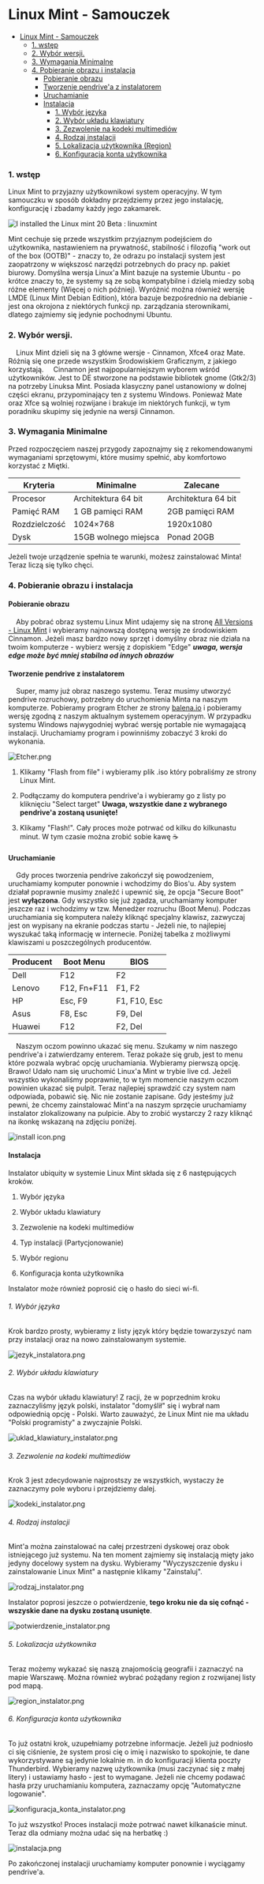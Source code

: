 # Linux Mint - Samouczek

- [Linux Mint - Samouczek](#linux-mint---samouczek)
    + [1. wstęp](#1-wstęp)
    + [2. Wybór wersji.](#2-wybór-wersji)
    + [3. Wymagania Minimalne](#3-wymagania-minimalne)
    + [4. Pobieranie obrazu i instalacja](#4-pobieranie-obrazu-i-instalacja)
      - [Pobieranie obrazu](#pobieranie-obrazu)
      - [Tworzenie pendrive'a z instalatorem](#tworzenie-pendrive-z-instalatorem)
      - [Uruchamianie](#uruchamianie)
      - [Instalacja](#instalacja)
          + [1. Wybór języka](#1-wybór-języka)
          + [2. Wybór układu klawiatury](#2-wybór-układu-klawiatury)
          + [3. Zezwolenie na kodeki multimediów](#3-zezwolenie-na-kodeki-multimediów)
          + [4. Rodzaj instalacji](#4-rodzaj-instalacji)
          + [5. Lokalizacja użytkownika (Region)](#5-lokalizacja-użytkownika)
          + [6. Konfiguracja konta użytkownika](#6-konfiguracja-konta-użytkownika)

### 1. wstęp

Linux Mint to przyjazny użytkownikowi system operacyjny.  W tym samouczku w sposób dokładny przejdziemy przez jego instalację, konfigurację i zbadamy każdy jego zakamarek.

![I installed the Linux mint 20 Beta : linuxmint](https://external-content.duckduckgo.com/iu/?u=https%3A%2F%2Fi.redd.it%2Fnvall9ngdd451.png&f=1&nofb=1)

Mint cechuje się przede wszystkim przyjaznym podejściem do użytkownika, nastawieniem na prywatność, stabilność i filozofią "work out of the box (OOTB)" - znaczy to, że odrazu po instalacji system jest zaopatrzony w większosć narzędzi potrzebnych do pracy np. pakiet biurowy. Domyślna wersja Linux'a Mint bazuje na systemie Ubuntu - po krótce znaczy to, że systemy są ze sobą kompatybilne i dzielą miedzy sobą różne elementy  (Więcej o nich później). Wyróżnić można również wersję LMDE (Linux Mint Debian Edition), która bazuje bezpośrednio na debianie - jest ona okrojona z niektórych funkcji np. zarządzania sterownikami, dlatego zajmiemy się jedynie pochodnymi Ubuntu. 

### 2. Wybór wersji.

    Linux Mint dzieli się na 3 główne wersje - Cinnamon, Xfce4 oraz Mate. Różnią się one przede wszystkim Środowiskiem Graficznym, z jakiego korzystają. 
    Cinnamon jest najpopularniejszym wyborem wśród użytkowników. Jest to DE stworzone na podstawie bibliotek gnome (Gtk2/3) na potrzeby Linuksa Mint. Posiada klasyczny panel ustanowiony w dolnej części ekranu, przypominający ten z systemu Windows. Ponieważ Mate oraz Xfce są wolniej rozwijane i brakuje im niektórych funkcji, w tym poradniku skupimy się jedynie na wersji Cinnamon.

### 3. Wymagania Minimalne

Przed rozpoczęciem naszej przygody zapoznajmy się z rekomendowanymi wymaganiami sprzętowymi, które musimy spełnić, aby komfortowo korzystać z Miętki.

| Kryteria      | Minimalne            | Zalecane            |
| ------------- | -------------------- | ------------------- |
| Procesor      | Architektura 64 bit  | Architektura 64 bit |
| Pamięć RAM    | 1 GB pamięci RAM     | 2GB pamięci RAM     |
| Rozdzielczość | 1024×768             | 1920x1080           |
| Dysk          | 15GB wolnego miejsca | Ponad 20GB          |

Jeżeli twoje urządzenie spełnia te warunki, możesz zainstalować Minta! Teraz liczą się tylko chęci.

### 4. Pobieranie obrazu i instalacja

#### Pobieranie obrazu

    Aby pobrać obraz systemu Linux Mint udajemy się na stronę [All Versions - Linux Mint](https://linuxmint.com/download_all.php) i wybieramy najnowszą dostępną wersję ze środowiskiem Cinnamon. Jeżeli masz bardzo nowy sprzęt i domyślny obraz nie działa na twoim komputerze - wybierz wersję z dopiskiem "Edge" ***uwaga, wersja edge może być mniej stabilna od innych obrazów***

#### Tworzenie pendrive z instalatorem

    Super, mamy już obraz naszego systemu. Teraz musimy utworzyć pendrive rozruchowy, potrzebny do uruchomienia Minta na naszym komputerze. Pobieramy program Etcher ze strony [balena.io](https://www.balena.io/etcher/) i pobieramy wersję zgodną z naszym aktualnym systemem operacyjnym. W przypadku systemu Windows najwygodniej wybrać wersję portable nie wymagającą instalacji. Uruchamiamy program i powinniśmy zobaczyć 3 kroki do wykonania. 

![Etcher.png](img/Etcher.png)

1. Klikamy "Flash from file" i wybieramy plik .iso który pobraliśmy ze strony Linux Mint.

2. Podłączamy do komputera pendrive'a i wybieramy go z listy po kliknięciu "Select target" **Uwaga, wszystkie dane z wybranego pendrive'a zostaną usunięte!**

3. Klikamy "Flash!". Cały proces może potrwać od kilku do kilkunastu minut. W tym czasie można zrobić sobie kawę ☕

#### Uruchamianie

    Gdy proces tworzenia pendrive zakończył się powodzeniem, uruchamiamy komputer ponownie i wchodzimy do Bios'u. Aby system działał poprawnie musimy znaleźć i upewnić się, że opcja "Secure Boot" jest **wyłączona**. Gdy wszystko się już zgadza, uruchamiamy komputer jeszcze raz i wchodzimy w tzw. Menedżer rozruchu (Boot Menu). Podczas uruchamiania się komputera należy kliknąć specjalny klawisz, zazwyczaj jest on wypisany na ekranie podczas startu - Jeżeli nie, to najlepiej wyszukać taką informację w internecie. Poniżej tabelka z możliwymi klawiszami u poszczególnych producentów.

| Producent | Boot Menu   | BIOS         |
| --------- | ----------- | ------------ |
| Dell      | F12         | F2           |
| Lenovo    | F12, Fn+F11 | F1, F2       |
| HP        | Esc, F9     | F1, F10, Esc |
| Asus      | F8, Esc     | F9, Del      |
| Huawei    | F12         | F2, Del      |

    Naszym oczom powinno ukazać się menu. Szukamy w nim naszego pendrive'a i zatwierdzamy enterem. Teraz pokaże się grub, jest to menu które pozwala wybrać opcję uruchamiania. Wybieramy pierwszą opcję. Brawo! Udało nam się uruchomić Linux'a Mint w trybie live cd. Jeżeli wszystko wykonaliśmy poprawnie, to w tym momencie naszym oczom powinien ukazać się pulpit. Teraz najlepiej sprawdzić czy system nam odpowiada, pobawić się. Nic nie zostanie zapisane. Gdy jesteśmy już pewni, że chcemy zainstalować Mint'a na naszym sprzęcie uruchamiamy instalator zlokalizowany na pulpicie. Aby to zrobić wystarczy 2 razy kliknąć na ikonkę wskazaną na zdjęciu poniżej.

![install icon.png](img/install_icon.png)

#### Instalacja

Instalator ubiquity w systemie Linux Mint składa się z 6 następujących kroków.

1. Wybór języka

2. Wybór układu klawiatury

3. Zezwolenie na kodeki multimediów

4. Typ instalacji (Partycjonowanie)

5. Wybór regionu

6. Konfiguracja konta użytkownika

Instalator może również poprosić cię o hasło do sieci wi-fi. 

###### 1. Wybór języka

Krok bardzo prosty, wybieramy z listy język który będzie towarzyszyć nam przy instalacji oraz na nowo zainstalowanym systemie. 

![jezyk_instalatora.png](img/jezyk_instalatora.png)

###### 2. Wybór układu klawiatury

Czas na wybór układu klawiatury! Z racji, że w poprzednim kroku zaznaczyliśmy język polski, instalator "domyślił" się i wybrał nam odpowiednią opcję - Polski. Warto zauważyć, że Linux Mint nie ma układu "Polski programisty" a zwyczajnie Polski.

![uklad_klawiatury_instalator.png](img/uklad_klawiatury_instalator.png)

###### 3. Zezwolenie na kodeki multimediów

Krok 3 jest zdecydowanie najprostszy ze wszystkich, wystaczy że zaznaczymy pole wyboru i przejdziemy dalej. 

![kodeki_instalator.png](img/kodeki_instalator.png)

###### 4. Rodzaj instalacji

Mint'a można zainstalować na całej przestrzeni dyskowej oraz obok istniejącego już systemu. Na ten moment zajmiemy się instalacją mięty jako jedyny docelowy system na dysku. Wybieramy "Wyczyszczenie dysku i zainstalowanie Linux Mint" a następnie klikamy "Zainstaluj".

![rodzaj_instalator.png](img/rodzaj_instalator.png)

Instalator poprosi jeszcze o potwierdzenie, **tego kroku nie da się cofnąć - wszyskie dane na dysku zostaną usunięte**.

![potwierdzenie_instalator.png](img/potwierdzenie_instalator.png)

###### 5. Lokalizacja użytkownika

Teraz możemy wykazać się naszą znajomością geografii i zaznaczyć na mapie Warszawę. Można również wybrać pożądany region z rozwijanej listy pod mapą.

![region_instalator.png](img/region_instalator.png)

###### 6. Konfiguracja konta użytkownika

To już ostatni krok, uzupełniamy potrzebne informacje. Jeżeli już podniosło ci się ciśnienie, że system prosi cię o imię i nazwisko to spokojnie, te dane wykorzystywane są jedynie lokalnie m. in do konfiguracji klienta poczty Thunderbird. Wybieramy nazwę użytkownika (musi zaczynać się z małej litery) i ustawiamy hasło - jest to wymagane. Jeżeli nie chcemy podawać hasła przy uruchamianiu komputera, zaznaczamy opcję "Automatyczne logowanie".

![konfiguracja_konta_instalator.png](img/konfiguracja_konta_instalator.png)

To już wszystko! Proces instalacji może potrwać nawet kilkanaście minut. Teraz dla odmiany można udać się na herbatkę :)

![instalacja.png](img/instalacja.png)

Po zakończonej instalacji uruchamiamy komputer ponownie i wyciągamy pendrive'a.
